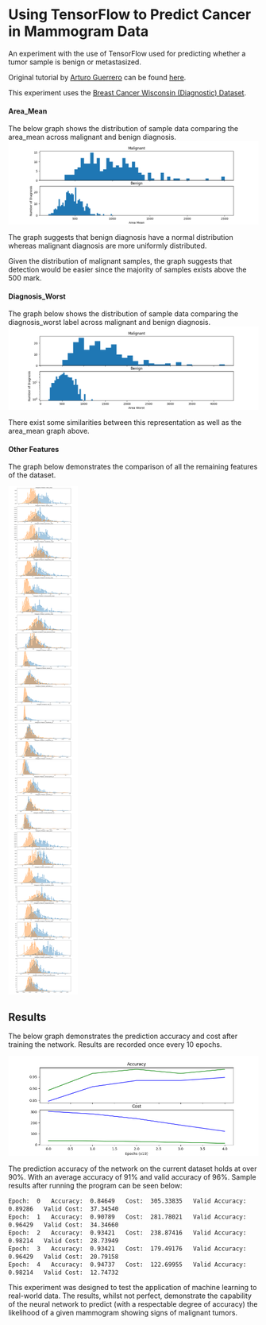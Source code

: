 # Using TensorFlow to Predict Cancer in Mammogram Data
An experiment with the use of TensorFlow used for predicting whether a tumor sample is benign or metastasized.

Original tutorial by [Arturo Guerrero](https://www.kaggle.com/arturogro) can be found [here](https://www.kaggle.com/arturogro/predict-breast-cancer-with-tensorflow?scriptVersionId=1540046).

This experiment uses the [Breast Cancer Wisconsin (Diagnostic) Dataset](https://www.kaggle.com/uciml/breast-cancer-wisconsin-data).


#### Area_Mean
The below graph shows the distribution of sample data comparing the area_mean across malignant and benign diagnosis.
![MalignantVsBenign-AreaMean](graphs/MalignantVsBenign-MeanAreaPlot.png)

The graph suggests that benign diagnosis have a normal distribution whereas malignant diagnosis are more uniformly distributed.

Given the distribution of malignant samples, the graph suggests that detection would be easier since the majority of samples exists above the 500 mark. 

#### Diagnosis_Worst
The graph below shows the distribution of sample data comparing the diagnosis_worst label across malignant and benign diagnosis.
![MalignantVsBenign-DiagnosisWorst](graphs/MalignantVsBenign-WorstAreaPlot.png)

There exist some similarities between this representation as well as the area_mean graph above.

#### Other Features
The graph below demonstrates the comparison of all the remaining features of the dataset.

![MalignantVsBening-RemainingFeatures](graphs/MalignantVsBenign-RestOfFeaturesHistogram.png)

## Results
The below graph demonstrates the prediction accuracy and cost after training the network. Results are recorded once every 10 epochs.

![Results](graphs/FinalAccuracyAndCostSummary.png)

The prediction accuracy of the network on the current dataset holds at over 90%. With an average accuracy of 91% and valid accuracy of 96%.
Sample results after running the program can be seen below:

```
Epoch:  0   Accuracy:  0.84649   Cost:  305.33835   Valid Accuracy:  0.89286   Valid Cost:  37.34540
Epoch:  1   Accuracy:  0.90789   Cost:  281.78021   Valid Accuracy:  0.96429   Valid Cost:  34.34660
Epoch:  2   Accuracy:  0.93421   Cost:  238.87416   Valid Accuracy:  0.98214   Valid Cost:  28.73949
Epoch:  3   Accuracy:  0.93421   Cost:  179.49176   Valid Accuracy:  0.96429   Valid Cost:  20.79158
Epoch:  4   Accuracy:  0.94737   Cost:  122.69955   Valid Accuracy:  0.98214   Valid Cost:  12.74732
```

This experiment was designed to test the application of machine learning to real-world data. The results, whilst not perfect, demonstrate the capability of the neural network to predict (with a respectable degree of accuracy) the likelihood of a given mammogram showing signs of malignant tumors.  